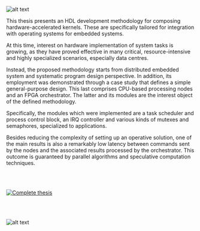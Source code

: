 
![alt text](https://github.com/ermannomillo/Phylog_OS_2_DHX/blob/main/images/logo_phylog_OS_IIDHX.jpg?raw=true)

This thesis presents an HDL development methodology for composing hardware-accelerated kernels. These are specifically tailored for integration with operating systems for embedded systems.

At this time, interest on hardware implementation of system tasks is growing, as they have proved effective in many critical, resource-intensive and highly specialized scenarios, especially data centres.

Instead, the proposed methodology starts from distributed embedded system and systematic program design perspective. In addition, its employment was demonstrated through a case study that defines a simple general-purpose design.
This last comprises CPU-based processing nodes and an FPGA orchestrator. The latter and its modules are the interest object of the defined methodology.

Specifically, the modules which were implemented are a task scheduler and process control block, an IRQ controller and various kinds of mutexes and semaphores, specialized to applications.

Besides reducing the complexity of setting up an operative solution, one of the main results is also a remarkably low latency between commands sent by the nodes and the associated results processed by the orchestrator. This outcome is guaranteed by parallel algorithms and speculative computation techniques.

<br/>
<br/>

[![Complete thesis](https://img.shields.io/badge/Complete%20thesis%20%20-%20View%20in%20Google%20Drive-blue)](https://drive.google.com/file/d/1bY7tkP6s6qk5ee2cuwGg_NDy2IiQpG1j/view)

<br/>
<br/>


![alt text](https://github.com/ermannomillo/Phylog_OS_2_DHX/blob/main/images/operating_system.jpg?raw=true)
